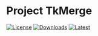 # Project TkMerge

[![License](https://img.shields.io/badge/License-MIT-blue.svg?logo=github&logoColor=bacb28&labelColor=30363d&color=bacb28&style=for-the-badge)](https://github.com/Vulunta/tkmerge/blob/master/License.md) [![Downloads](https://img.shields.io/github/downloads/Vulunta/tkmerge/total?label=downloads&logo=github&logoColor=5071d3&labelColor=30363d&color=5071d3&style=for-the-badge)](https://github.com/Vulunta/tkmerge/releases) [![Latest](https://img.shields.io/github/v/tag/Vulunta/tkmerge?label=Release&logo=github&logoColor=dc9191&color=dc9191&labelColor=30363d&style=for-the-badge)](https://github.com/Vulunta/tkmerge/releases/latest)